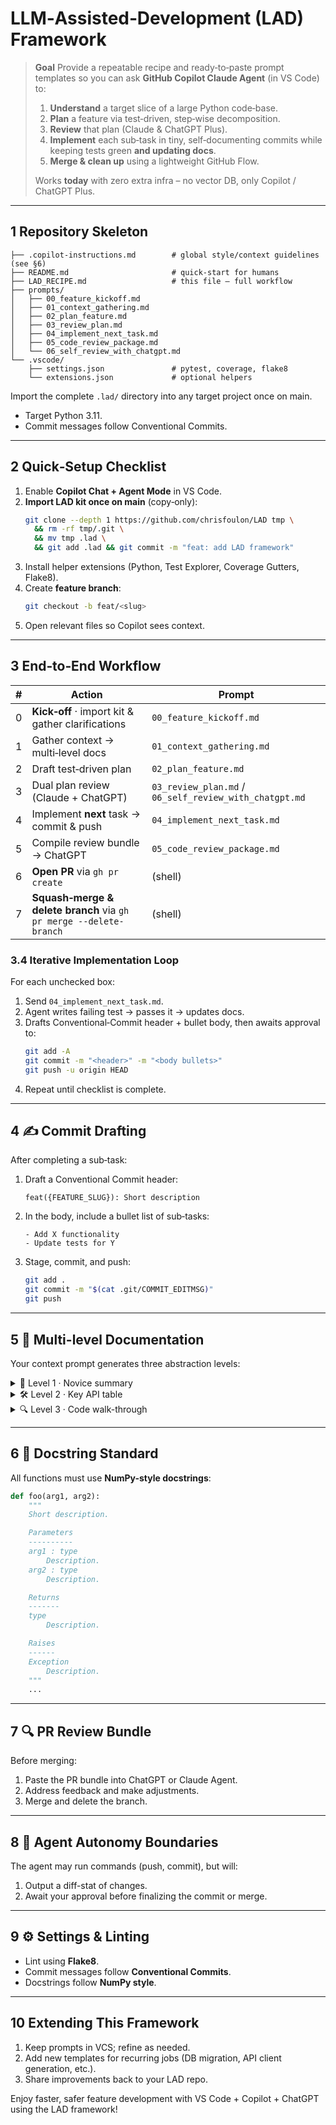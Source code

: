 # LLM‑Assisted‑Development (LAD) Framework

> **Goal**  Provide a repeatable recipe and ready‑to‑paste prompt templates so you can ask **GitHub Copilot Claude Agent** (in VS Code) to:
>
> 1. **Understand** a target slice of a large Python code‑base.
> 2. **Plan** a feature via test‑driven, step‑wise decomposition.
> 3. **Review** that plan (Claude & ChatGPT Plus).
> 4. **Implement** each sub‑task in tiny, self‑documenting commits while keeping tests green **and updating docs**.
> 5. **Merge & clean up** using a lightweight GitHub Flow.
>
> Works **today** with zero extra infra – no vector DB, only Copilot / ChatGPT Plus.

---

## 1 Repository Skeleton

```
├── .copilot-instructions.md        # global style/context guidelines (see §6)
├── README.md                       # quick‑start for humans
├── LAD_RECIPE.md                   # this file – full workflow
├── prompts/
│   ├── 00_feature_kickoff.md
│   ├── 01_context_gathering.md
│   ├── 02_plan_feature.md
│   ├── 03_review_plan.md
│   ├── 04_implement_next_task.md
│   ├── 05_code_review_package.md
│   └── 06_self_review_with_chatgpt.md
└── .vscode/
    ├── settings.json               # pytest, coverage, flake8
    └── extensions.json             # optional helpers
```

Import the complete `.lad/` directory into any target project once on main.

* Target Python 3.11.
* Commit messages follow Conventional Commits.

---

## 2 Quick‑Setup Checklist

1. Enable **Copilot Chat + Agent Mode** in VS Code.
2. **Import LAD kit once on main** (copy‑only):
   ```bash
   git clone --depth 1 https://github.com/chrisfoulon/LAD tmp \
     && rm -rf tmp/.git \
     && mv tmp .lad \
     && git add .lad && git commit -m "feat: add LAD framework"
   ```
3. Install helper extensions (Python, Test Explorer, Coverage Gutters, Flake8).
4. Create **feature branch**:
   ```bash
   git checkout -b feat/<slug>
   ```
5. Open relevant files so Copilot sees context.

---

## 3 End‑to‑End Workflow

| # | Action                                                             | Prompt                                                 |
| - | ------------------------------------------------------------------ | ------------------------------------------------------ |
| 0 | **Kick‑off** · import kit & gather clarifications                  | `00_feature_kickoff.md`                                |
| 1 | Gather context → multi‑level docs                                  | `01_context_gathering.md`                              |
| 2 | Draft test‑driven plan                                             | `02_plan_feature.md`                                   |
| 3 | Dual plan review (Claude + ChatGPT)                                | `03_review_plan.md` / `06_self_review_with_chatgpt.md` |
| 4 | Implement **next** task → commit & push                            | `04_implement_next_task.md`                            |
| 5 | Compile review bundle → ChatGPT                                    | `05_code_review_package.md`                            |
| 6 | **Open PR** via `gh pr create`                                     | (shell)                                                |
| 7 | **Squash‑merge & delete branch** via `gh pr merge --delete-branch` | (shell)                                                |

### 3.4 Iterative Implementation Loop

For each unchecked box:

1. Send `04_implement_next_task.md`.
2. Agent writes failing test → passes it → updates docs.
3. Drafts Conventional‑Commit header + bullet body, then awaits approval to:
   ```bash
   git add -A
   git commit -m "<header>" -m "<body bullets>"
   git push -u origin HEAD
   ```
4. Repeat until checklist is complete.

---

## 4 ✍️ Commit Drafting

After completing a sub‑task:

1. Draft a Conventional Commit header:
   ```
   feat({FEATURE_SLUG}): Short description
   ```
2. In the body, include a bullet list of sub‑tasks:
   ```
   - Add X functionality
   - Update tests for Y
   ```
3. Stage, commit, and push:
   ```bash
   git add .
   git commit -m "$(cat .git/COMMIT_EDITMSG)"
   git push
   ```

---

## 5 📄 Multi-level Documentation

Your context prompt generates three abstraction levels:

<details><summary>👶 Level 1 · Novice summary</summary>

Use this for a quick onboarding view.

</details>

<details><summary>🛠️ Level 2 · Key API table</summary>

Deep dive for power users.

</details>

<details><summary>🔍 Level 3 · Code walk-through</summary>

Detailed implementation details with annotated source.

</details>

---

## 6 📝 Docstring Standard

All functions must use **NumPy-style docstrings**:

```python
def foo(arg1, arg2):
    """
    Short description.

    Parameters
    ----------
    arg1 : type
        Description.
    arg2 : type
        Description.

    Returns
    -------
    type
        Description.

    Raises
    ------
    Exception
        Description.
    """
    ...
```

---

## 7 🔍 PR Review Bundle

Before merging:

1. Paste the PR bundle into ChatGPT or Claude Agent.
2. Address feedback and make adjustments.
3. Merge and delete the branch.

---

## 8 🤖 Agent Autonomy Boundaries

The agent may run commands (push, commit), but will:

1. Output a diff-stat of changes.
2. Await your approval before finalizing the commit or merge.

---

## 9 ⚙️ Settings & Linting

* Lint using **Flake8**.
* Commit messages follow **Conventional Commits**.
* Docstrings follow **NumPy style**.

---

## 10 Extending This Framework

1. Keep prompts in VCS; refine as needed.
2. Add new templates for recurring jobs (DB migration, API client generation, etc.).
3. Share improvements back to your LAD repo.

Enjoy faster, safer feature development with VS Code + Copilot + ChatGPT using the LAD framework!
